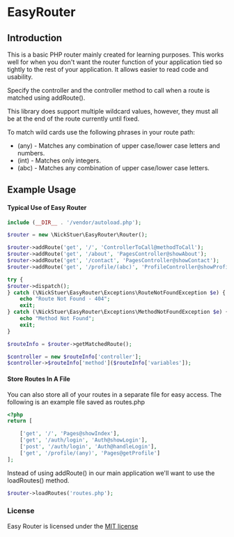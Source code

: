 # EasyRouter

## Introduction

This is a basic PHP router mainly created for learning purposes. This works well for when you don't want the router
function of your application tied so tightly to the rest of your application. It allows easier to read code and usability.

Specify the controller and the controller method to call when a route is matched using addRoute().

This library does support multiple wildcard values, however, they must all be at the end of the route currently until fixed.

To match wild cards use the following phrases in your route path:
* (any) - Matches any combination of upper case/lower case letters and numbers.
* (int) - Matches only integers.
* (abc) - Matches any combination of upper case/lower case letters.

## Example Usage

#### Typical Use of Easy Router
```php
include (__DIR__ . '/vendor/autoload.php');

$router = new \NickStuer\EasyRouter\Router();

$router->addRoute('get', '/', 'ControllerToCall@methodToCall');
$router->addRoute('get', '/about', 'PagesController@showAbout');
$router->addRoute('get', '/contact', 'PagesController@showContact');
$router->addRoute('get', '/profile/(abc)', 'ProfileController@showProfile');

try {
$router->dispatch();
} catch (\NickStuer\EasyRouter\Exceptions\RouteNotFoundException $e) {
    echo "Route Not Found - 404";
    exit;
} catch (\NickStuer\EasyRouter\Exceptions\MethodNotFoundException $e) {
    echo "Method Not Found";
    exit;
}

$routeInfo = $router->getMatchedRoute();

$controller = new $routeInfo['controller'];
$controller->$routeInfo['method']($routeInfo['variables']);
```

#### Store Routes In A File

You can also store all of your routes in a separate file for easy access. The following is an example file saved as routes.php
```php
<?php
return [

    ['get', '/', 'Pages@showIndex'],
    ['get', '/auth/login', 'Auth@showLogin'],
    ['post', '/auth/login', 'Auth@handleLogin'],
    ['get', '/profile/(any)', 'Pages@getProfile']
];
```

Instead of using addRoute() in our main application we'll want to use the loadRoutes() method.
```php
$router->loadRoutes('routes.php');
```

### License

Easy Router is licensed under the [MIT license](http://opensource.org/licenses/MIT)